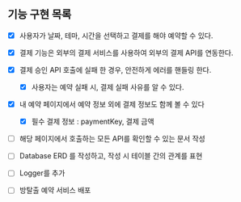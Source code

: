 ## 기능 구현 목록

- [x] 사용자가 날짜, 테마, 시간을 선택하고 결제를 해야 예약할 수 있다.
- [x] 결제 기능은 외부의 결제 서비스를 사용하여 외부의 결제 API를 연동한다.
- [x] 결제 승인 API 호출에 실패 한 경우, 안전하게 에러를 핸들링 한다.
  - [x] 사용자는 예약 실패 시, 결제 실패 사유를 알 수 있다.

- [x] 내 예약 페이지에서 예약 정보 외에 결제 정보도 함께 볼 수 있다
  - [x] 필수 결제 정보 : paymentKey, 결제 금액

- [ ] 해당 페이지에서 호출하는 모든 API를 확인할 수 있는 문서 작성
- [ ] Database ERD 를 작성하고, 작성 시 테이블 간의 관계를 표현
- [ ] Logger를 추가

- [ ] 방탈출 예약 서비스 배포
